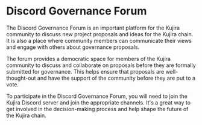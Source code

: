 # Discord Governance Forum

The Discord Governance Forum is an important platform for the Kujira community to discuss new project proposals and ideas for the Kujira chain. It is also a place where community members can communicate their views and engage with others about governance proposals.

The forum provides a democratic space for members of the Kujira community to discuss and collaborate on proposals before they are formally submitted for governance. This helps ensure that proposals are well-thought-out and have the support of the community before they are put to a vote.

To participate in the Discord Governance Forum, you will need to join the Kujira Discord server and join the appropriate channels. It's a great way to get involved in the decision-making process and help shape the future of the Kujira chain.
